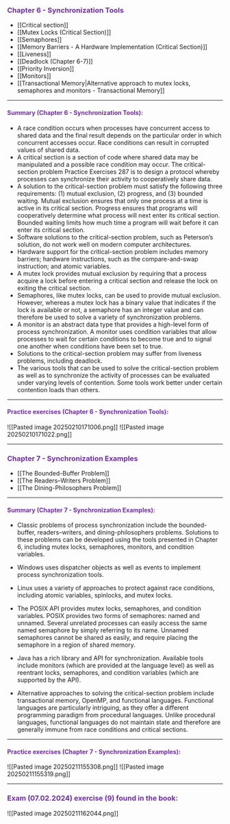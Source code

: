 
### <span style="color:rgb(112, 48, 160)">Chapter 6 - Synchronization Tools</span>

- [[Critical section]]
- [[Mutex Locks (Critical Section)]]
- [[Semaphores]]
- [[Memory Barriers - A Hardware Implementation (Critical Section)]]
- [[Liveness]]
- [[Deadlock (Chapter 6-7)]] 
- [[Priority Inversion]]
- [[Monitors]]
- [[Transactional Memory|Alternative approach to mutex locks, semaphores and monitors - Transactional Memory]]

---
#### <span style="color:rgb(112, 48, 160)">Summary (Chapter 6 - Synchronization Tools):</span> 

- A race condition occurs when processes have concurrent access to shared data and the final result depends on the particular order in which concurrent accesses occur. Race conditions can result in corrupted values of shared data.
- A critical section is a section of code where shared data may be manipulated and a possible race condition may occur. The critical-section problem Practice Exercises 287 is to design a protocol whereby processes can synchronize their activity to cooperatively share data.
- A solution to the critical-section problem must satisfy the following three requirements: (1) mutual exclusion, (2) progress, and (3) bounded waiting. Mutual exclusion ensures that only one process at a time is active in its critical section. Progress ensures that programs will cooperatively determine what process will next enter its critical section. Bounded waiting limits how much time a program will wait before it can enter its critical section.
- Software solutions to the critical-section problem, such as Peterson’s solution, do not work well on modern computer architectures.
- Hardware support for the critical-section problem includes memory barriers; hardware instructions, such as the compare-and-swap instruction; and atomic variables.
- A mutex lock provides mutual exclusion by requiring that a process acquire a lock before entering a critical section and release the lock on exiting the critical section.
- Semaphores, like mutex locks, can be used to provide mutual exclusion. However, whereas a mutex lock has a binary value that indicates if the lock is available or not, a semaphore has an integer value and can therefore be used to solve a variety of synchronization problems.
- A monitor is an abstract data type that provides a high-level form of process synchronization. A monitor uses condition variables that allow processes to wait for certain conditions to become true and to signal one another when conditions have been set to true.
- Solutions to the critical-section problem may suffer from liveness problems, including deadlock.
- The various tools that can be used to solve the critical-section problem as well as to synchronize the activity of processes can be evaluated under varying levels of contention. Some tools work better under certain contention loads than others.

---

#### <span style="color:rgb(112, 48, 160)">Practice exercises (Chapter 6 - Synchronization Tools):</span>


![[Pasted image 20250210171006.png]]
![[Pasted image 20250210171022.png]]


---

### <span style="color:rgb(112, 48, 160)">Chapter 7 - Synchronization Examples</span>

- [[The Bounded-Buffer Problem]] 
- [[The Readers–Writers Problem]] 
- [[The Dining-Philosophers Problem]]

---

#### <span style="color:rgb(112, 48, 160)">Summary (Chapter 7 - Synchronization Examples):</span> 


- Classic problems of process synchronization include the bounded-buffer, readers–writers, and dining-philosophers problems. Solutions to these problems can be developed using the tools presented in Chapter 6, including mutex locks, semaphores, monitors, and condition variables.

- Windows uses dispatcher objects as well as events to implement process synchronization tools.

- Linux uses a variety of approaches to protect against race conditions, including atomic variables, spinlocks, and mutex locks.

- The POSIX API provides mutex locks, semaphores, and condition variables. POSIX provides two forms of semaphores: named and unnamed. Several unrelated processes can easily access the same named semaphore by simply referring to its name. Unnamed semaphores cannot be shared as easily, and require placing the semaphore in a region of shared memory.

- Java has a rich library and API for synchronization. Available tools include monitors (which are provided at the language level) as well as reentrant locks, semaphores, and condition variables (which are supported by the API).

- Alternative approaches to solving the critical-section problem include transactional memory, OpenMP, and functional languages. Functional languages are particularly intriguing, as they offer a different programming paradigm from procedural languages. Unlike procedural languages, functional languages do not maintain state and therefore are generally immune from race conditions and critical sections.

---
#### <span style="color:rgb(112, 48, 160)">Practice exercises (Chapter 7 - Synchronization Examples):</span>


![[Pasted image 20250211155308.png]]
![[Pasted image 20250211155319.png]]

---

### <span style="color:rgb(112, 48, 160)">Exam (07.02.2024) exercise (9) found in the book:</span>

![[Pasted image 20250211162044.png]]